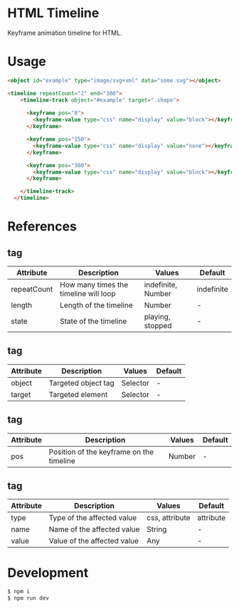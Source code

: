 # HTML Timeline

Keyframe animation timeline for HTML.

# Usage

```html
<object id="example" type="image/svg+xml" data="some.svg"></object>

<timeline repeatCount="2" end="300">
    <timeline-track object="#example" target=".shape">
      
      <keyframe pos="0">
        <keyframe-value type="css" name="display" value="block"></keyframe-value>
      </keyframe>

      <keyframe pos="150">
        <keyframe-value type="css" name="display" value="none"></keyframe-value>
      </keyframe>

      <keyframe pos="300">
        <keyframe-value type="css" name="display" value="block"></keyframe-value>
      </keyframe>

    </timeline-track>
  </timeline>
```

# References

## <timeline> tag
| Attribute   | Description                           | Values             | Default    |
| ----------- | ------------------------------------- | ------------------ | ---------- |
| repeatCount | How many times the timeline will loop | indefinite, Number | indefinite |
| length      | Length of the timeline                | Number             | -          |
| state       | State of the timeline                 | playing, stopped   | -          |

## <timeline-track> tag
| Attribute | Description         | Values   | Default |
| --------- | ------------------- | -------- | ------- |
| object    | Targeted object tag | Selector | -       |
| target    | Targeted element    | Selector | -       |

## <keyframe> tag
| Attribute | Description                              | Values | Default |
| --------- | ---------------------------------------- | ------ | ------- |
| pos       | Position of the keyframe on the timeline | Number | -       |

## <keyframe-value> tag
| Attribute | Description                 | Values         | Default   |
| --------- | --------------------------- | -------------- | --------- |
| type      | Type of the affected value  | css, attribute | attribute |
| name      | Name of the affected value  | String         | -         |
| value     | Value of the affected value | Any            | -         |

# Development

```bash
$ npm i
$ npm run dev
```